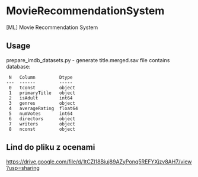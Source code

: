 # MovieRecommendationSystem
[ML] Movie Recommendation System

## Usage
prepare_imdb_datasets.py - generate title.merged.sav file contains database:
```
 N   Column         Dtype  
---  ------         -----  
 0   tconst         object 
 1   primaryTitle   object 
 2   isAdult        int64  
 3   genres         object 
 4   averageRating  float64
 5   numVotes       int64  
 6   directors      object 
 7   writers        object 
 8   nconst         object 
```

## Lind do pliku z ocenami 
https://drive.google.com/file/d/1tCZI18Biuj89AZyPonq5REFYXjzv8AH7/view?usp=sharing
